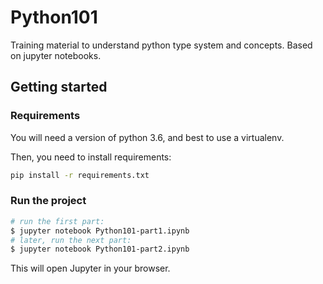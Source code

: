 # Python101

Training material to understand python type system and concepts.
Based on jupyter notebooks.

## Getting started

### Requirements

You will need a version of python 3.6, and best to use a virtualenv.

Then, you need to install requirements:

```bash
pip install -r requirements.txt
```

### Run the project

```bash
# run the first part:
$ jupyter notebook Python101-part1.ipynb
# later, run the next part:
$ jupyter notebook Python101-part2.ipynb
```

This will open Jupyter in your browser.
